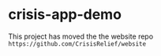 # crisis-app-demo

This project has moved the the website repo `https://github.com/CrisisRelief/website`

